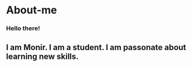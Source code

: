 # About-me
### Hello there!
## I am Monir. I am a student. I am passonate about learning new skills.
